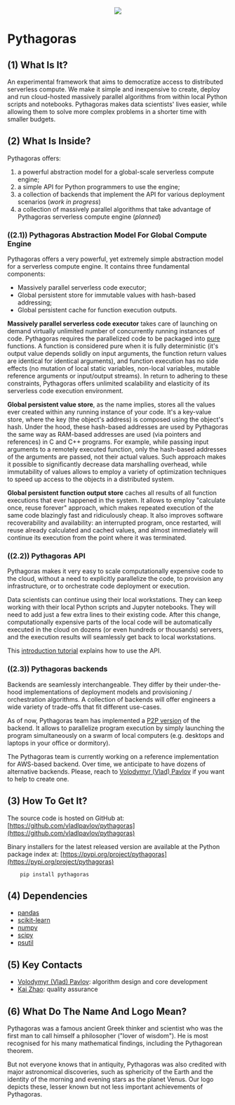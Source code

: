 <div align="center">
  <img src="http://vlpavlov.org/Pythagoras-Logo3.svg"><br>
</div>

# Pythagoras

## (1) What Is It?

An experimental framework that aims to democratize access to distributed serverless compute. 
We make it simple and inexpensive to create, deploy and run cloud-hosted massively parallel algorithms 
from within local Python scripts and notebooks. Pythagoras makes data scientists' lives easier, 
while allowing them to solve more complex problems in a shorter time with smaller budgets.

## (2) What Is Inside?
Pythagoras offers:
1. a powerful abstraction model for a global-scale serverless compute engine;
2. a simple API for Python programmers to use the engine;
3. a collection of backends that implement the API for various deployment scenarios (*work in progress*)
4. a collection of massively parallel algorithms that take advantage of Pythagoras serverless compute engine (*planned*)

### ((2.1)) Pythagoras Abstraction Model For Global Compute Engine

Pythagoras offers a very powerful, yet extremely simple abstraction model for a serverless compute engine. 
It contains three fundamental components:
* Massively parallel serverless code executor; 
* Global persistent store for immutable values with hash-based addressing; 
* Global persistent cache for function execution outputs.

**Massively parallel serverless code executor** takes care of launching on demand 
virtually unlimited number of concurrently running instances of code. Pythagoras requires the parallelized code 
to be packaged into [pure](https://en.wikipedia.org/wiki/Pure_function) functions. 
A function is considered pure when it is fully deterministic 
(it's output value depends solidly on input arguments, 
the function return values are identical for identical arguments), 
and function execution has no side effects (no mutation of local static variables, non-local variables, 
mutable reference arguments or input/output streams). 
In return to adhering to these constraints, Pythagoras offers unlimited scalability 
and elasticity of its serverless code execution environment.

**Global persistent value store**, as the name implies, stores all the values ever created within any running instance of your code. 
It's a key-value store, where the key (the object's address) is composed using the object's hash.
Under the hood, these hash-based addresses are used by Pythagoras the same way as RAM-based addresses are used
(via pointers and references) in C and C++ programs. For example, 
while passing input arguments to a remotely executed function, 
only the hash-based addresses of the arguments are passed, 
not their actual values. Such approach makes it possible to significantly decrease data marshalling overhead, 
while immutability of values allows to employ a variety of optimization techniques to speed up 
access to the objects in a distributed system.

**Global persistent function output store** caches all results of all function executions that ever happened in the system. 
It allows to employ "calculate once, reuse forever" approach, which makes repeated execution of the same code 
blazingly fast and ridiculously cheap. It also improves software recoverability and availability: 
an interrupted program, once restarted, will reuse already calculated and cached values, 
and almost immediately will continue its execution from the point where it was terminated.

### ((2.2)) Pythagoras API

Pythagoras makes it very easy to scale computationally expensive code to the cloud, 
without a need to explicitly parallelize the code, to provision any infrastructure, 
or to orchestrate code deployment or execution.  

Data scientists can continue using their local workstations. 
They can keep working with their local Python scripts and Jupyter notebooks. 
They will need to add just a few extra lines to their existing code. 
After this change, computationally expensive parts of the local code will be 
automatically executed in the cloud on dozens (or even hundreds or thousands) servers, 
and the execution results will seamlessly get back to local workstations.

This [introduction tutorial](https://github.com/vladlpavlov/pythagoras/blob/master/pythagoras_introduction.ipynb) 
explains how to use the API. 

### ((2.3)) Pythagoras backends
Backends are seamlessly interchangeable.
They differ by their under-the-hood implementations of deployment models and provisioning / orchestration algorithms. 
A collection of backends will offer engineers a wide variety of trade-offs that fit different use-cases.

As of now, Pythagoras team has implemented a 
[P2P version](https://github.com/vladlpavlov/pythagoras/blob/master/pythagoras_P2P_tutorial.ipynb) 
of the backend. It allows to parallelize program execution by simply launching the program simultaneously 
on a swarm of local computers (e.g. desktops and laptops in your office or dormitory).

The Pythagoras team is currently working on a reference implementation for AWS-based backend. 
Over time, we anticipate to have dozens of alternative backends. 
Please, reach to [Volodymyr (Vlad) Pavlov](https://www.linkedin.com/in/vlpavlov/) 
if you want to help to create one.

## (3) How To Get It?

The source code is hosted on GitHub at:
[https://github.com/vladlpavlov/pythagoras](https://github.com/vladlpavlov/pythagoras) 

Binary installers for the latest released version are available at the Python package index at:
[https://pypi.org/project/pythagoras](https://pypi.org/project/pythagoras)

        pip install pythagoras

## (4) Dependencies

* [pandas](https://pandas.pydata.org/)
* [scikit-learn](https://scikit-learn.org/) 
* [numpy](https://numpy.org/)
* [scipy](https://www.scipy.org/)
* [psutil](https://pypi.org/project/psutil/)

## (5) Key Contacts

* [Volodymyr (Vlad) Pavlov](https://www.linkedin.com/in/vlpavlov/): algorithm design and core development 
* [Kai Zhao](https://www.linkedin.com/in/kaimzhao/): quality assurance

## (6) What Do The Name And Logo Mean?

Pythagoras was a famous ancient Greek thinker and scientist 
who was the first man to call himself a philosopher ("lover of wisdom"). 
He is most recognised for his many mathematical findings, 
including the Pythagorean theorem. 

But not everyone knows that in antiquity, Pythagoras was also credited with major astronomical discoveries,
such as sphericity of the Earth and the identity of the morning and evening stars as the planet Venus. 
Our logo depicts these, lesser known but not less important achievements of Pythagoras.